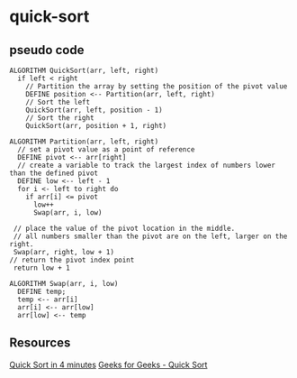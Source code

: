 # quick-sort

## pseudo code
    ALGORITHM QuickSort(arr, left, right)
      if left < right
        // Partition the array by setting the position of the pivot value
        DEFINE position <-- Partition(arr, left, right)
        // Sort the left
        QuickSort(arr, left, position - 1)
        // Sort the right
        QuickSort(arr, position + 1, right)

    ALGORITHM Partition(arr, left, right)
      // set a pivot value as a point of reference
      DEFINE pivot <-- arr[right]
      // create a variable to track the largest index of numbers lower than the defined pivot
      DEFINE low <-- left - 1
      for i <- left to right do
        if arr[i] <= pivot
          low++
          Swap(arr, i, low)

     // place the value of the pivot location in the middle.
     // all numbers smaller than the pivot are on the left, larger on the right.
     Swap(arr, right, low + 1)
    // return the pivot index point
     return low + 1

    ALGORITHM Swap(arr, i, low)
      DEFINE temp;
      temp <-- arr[i]
      arr[i] <-- arr[low]
      arr[low] <-- temp


## Resources 

[Quick Sort in 4 minutes](https://www.youtube.com/watch?v=Hoixgm4-P4M)
[Geeks for Geeks - Quick Sort](https://www.geeksforgeeks.org/quick-sort/)

